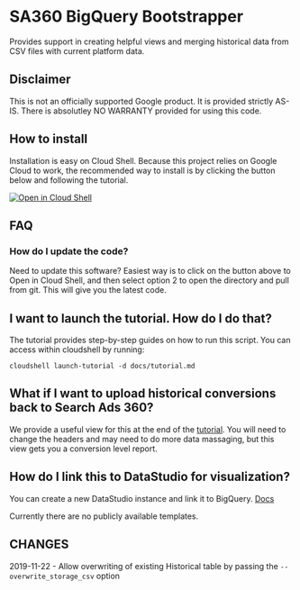 # SA360 BigQuery Bootstrapper
Provides support in creating helpful views and merging historical data from CSV files with current
platform data.

## Disclaimer
This is not an officially supported Google product. It is provided strictly AS-IS.
There is absolutley NO WARRANTY provided for using this code.

## How to install

Installation is easy on Cloud Shell. Because this project relies on Google Cloud to work, the 
recommended way to install is by clicking the button below and following the tutorial.

[![Open in Cloud Shell](http://gstatic.com/cloudssh/images/open-btn.svg)](https://ssh.cloud.google.com/cloudshell/editor?cloudshell_git_repo=https%3A%2F%2Fgithub.com%2Fgoogle%2Fsa360-bigquery-bootstrapper&cloudshell_tutorial=docs%2Ftutorial.md)


## FAQ

### How do I update the code?

Need to update this software? Easiest way is to click on the button above to Open in Cloud Shell, and then select option 2 to open the directory and pull from git. This will give you the latest code.

## I want to launch the tutorial. How do I do that?
 
The tutorial provides step-by-step guides on how to run this script. 
You can access within cloudshell by running:

    cloudshell launch-tutorial -d docs/tutorial.md

## What if I want to upload historical conversions back to Search Ads 360?

We provide a useful view for this at the end of the [tutorial](docs/tutorial.md). 
You will need to change the headers and may need to do more data massaging, but this view gets
you a conversion level report.

## How do I link this to DataStudio for visualization?

You can create a new DataStudio instance and link it to BigQuery. [Docs](https://cloud.google.com/bigquery/docs/visualize-data-studio)

Currently there are no publicly available templates.


## CHANGES

2019-11-22 - Allow overwriting of existing Historical table 
by passing the `--overwrite_storage_csv` option